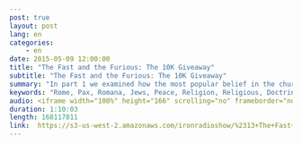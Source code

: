 ```yaml
---
post: true
layout: post
lang: en
categories:
    - en
date: 2015-05-09 12:00:00
title: "The Fast and the Furious: The 10K Giveaway"
subtitle: "The Fast and the Furious: The 10K Giveaway"
summary: "In part 1 we examined how the most popular belief in the church today is identical to the tragic event that blindsided Paul Walker of the Fast and the Furious movie franchise. Paul heard the warnings but ignored them. And in the same way the church is ignoring the prophetic road signs that speak of danger ahead. Be the first to present just one verse from the Bible to prove this major teaching in the church is true and win ten thousand dollars. In this show we will look at the historical background for this teaching and begin to examine its beliefs,  point by point."
keywords: "Rome, Pax, Romana, Jews, Peace, Religion, Religious, Doctrine, Messiah, Scriptures, Jesus, Blessing, Promise, Hitler, Mainstream, Life, Jerusalem, Truth, Popular, Future, Facebook, Vin, Diesel, Paul, Walker, Jordana, Brewster, John, Bible, Deception, Fast, Furious, Holocoust, Rapture, Tribulation, Hebrew, Repent, Lord, True, Prophecy, Prophetic, Warning, Holy, Spirit, World, Persecution, Slave, Persecuted, Pain, Fire, Christ, Apostles, Disciples, Overcome, Cross, Resurrection, Iron, Radio, Brazil, Florianopolis, Gathering, PreTribulation, PostTribulation, Judaism, Israel, Jerusalem, Believers, Second, Coming, Dwayne, Johnson, Jason, Statham, Michelle, Rodriguez, Tyrese, Gibson, Ludacris, Elsa, Pataky, Verse, 10000, Dollars, Before, 7, Years, Church, Calendar, Alien, History, Furious7, Biblical, controversy, Jews, Pharisees, Disciples, Jews, King, Death, Satan, History, AntiChrist, Christ, Revelation, Chaos, Christian, Pre, Post, PreTrib, PostTrib, TIm, Lahaye, See, You, Again, Hollywood, Sound, Cloud, Hal, Lindsey, 911, Jehovahs, Witness, 666, Proverbs, Isis, Archaeology, Obama, Furious7, 50, Shades, Grey"
audio: <iframe width="100%" height="166" scrolling="no" frameborder="no" src="https://w.soundcloud.com/player/?url=https%3A//api.soundcloud.com/tracks/204630981&amp;color=ff5500&amp;auto_play=false&amp;hide_related=false&amp;show_comments=true&amp;show_user=true&amp;show_reposts=false"></iframe>
duration: 1:10:03
length: 168117811
link:  https://s3-us-west-2.amazonaws.com/ironradioshow/%2313+The+Fast+And+The+Furious%3A+The+10K+Giveaway+(English).mp3
---
```


